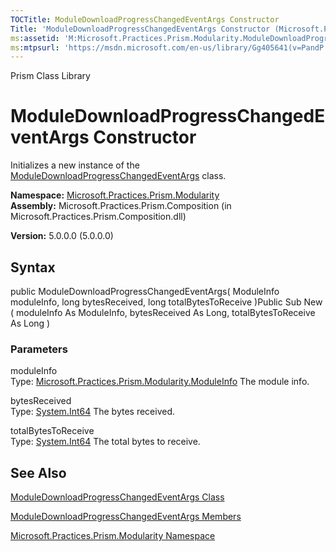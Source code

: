 ```yaml
---
TOCTitle: ModuleDownloadProgressChangedEventArgs Constructor
Title: 'ModuleDownloadProgressChangedEventArgs Constructor (Microsoft.Practices.Prism.Modularity)'
ms:assetid: 'M:Microsoft.Practices.Prism.Modularity.ModuleDownloadProgressChangedEventArgs.\#ctor(Microsoft.Practices.Prism.Modularity.ModuleInfo,System.Int64,System.Int64)'
ms:mtpsurl: 'https://msdn.microsoft.com/en-us/library/Gg405641(v=PandP.50)'
---
```


Prism Class Library

ModuleDownloadProgressChangedEventArgs Constructor
==================================================

Initializes a new instance of the [ModuleDownloadProgressChangedEventArgs](https://msdn.microsoft.com/library/microsoft.practices.prism.modularity.moduledownloadprogresschangedeventargs) class.

**Namespace:** [Microsoft.Practices.Prism.Modularity](https://msdn.microsoft.com/library/microsoft.practices.prism.modularity)
**Assembly:** Microsoft.Practices.Prism.Composition (in Microsoft.Practices.Prism.Composition.dll)

**Version:** 5.0.0.0 (5.0.0.0)

## Syntax


public ModuleDownloadProgressChangedEventArgs( ModuleInfo moduleInfo, long bytesReceived, long totalBytesToReceive )Public Sub New ( moduleInfo As ModuleInfo, bytesReceived As Long, totalBytesToReceive As Long )

### Parameters

moduleInfo  
Type: [Microsoft.Practices.Prism.Modularity.ModuleInfo](https://msdn.microsoft.com/library/microsoft.practices.prism.modularity.moduleinfo)
The module info.

bytesReceived  
Type: [System.Int64](http://msdn.microsoft.com/en-us/library/6yy583ek)
The bytes received.

totalBytesToReceive  
Type: [System.Int64](http://msdn.microsoft.com/en-us/library/6yy583ek)
The total bytes to receive.

See Also
--------


[ModuleDownloadProgressChangedEventArgs Class](https://msdn.microsoft.com/library/microsoft.practices.prism.modularity.moduledownloadprogresschangedeventargs)

[ModuleDownloadProgressChangedEventArgs Members](https://msdn.microsoft.com/allmembers.t:microsoft.practices.prism.modularity.moduledownloadprogresschangedeventargs)

[Microsoft.Practices.Prism.Modularity Namespace](https://msdn.microsoft.com/library/microsoft.practices.prism.modularity)
